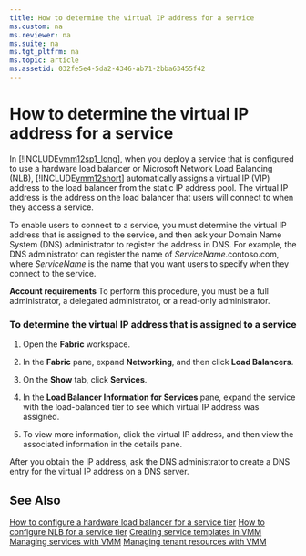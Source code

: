 ```yaml
---
title: How to determine the virtual IP address for a service
ms.custom: na
ms.reviewer: na
ms.suite: na
ms.tgt_pltfrm: na
ms.topic: article
ms.assetid: 032fe5e4-5da2-4346-ab71-2bba63455f42
---
```

# How to determine the virtual IP address for a service
In [!INCLUDE[vmm12sp1_long](../Token/vmm12sp1_long_md.md)], when you deploy a service that is configured to use a hardware load balancer or Microsoft Network Load Balancing \(NLB\), [!INCLUDE[vmm12short](../Token/vmm12short_md.md)] automatically assigns a virtual IP \(VIP\) address to the load balancer from the static IP address pool. The virtual IP address is the address on the load balancer that users will connect to when they access a service.

To enable users to connect to a service, you must determine the virtual IP address that is assigned to the service, and then ask your Domain Name System \(DNS\) administrator to register the address in DNS. For example, the DNS administrator can register the name of *ServiceName*.contoso.com, where *ServiceName* is the name that you want users to specify when they connect to the service.

**Account requirements** To perform this procedure, you must be a full administrator, a delegated administrator, or a read\-only administrator.

### To determine the virtual IP address that is assigned to a service

1.  Open the **Fabric** workspace.

2.  In the **Fabric** pane, expand **Networking**, and then click **Load Balancers**.

3.  On the **Show** tab, click **Services**.

4.  In the **Load Balancer Information for Services** pane, expand the service with the load\-balanced tier to see which virtual IP address was assigned.

5.  To view more information, click the virtual IP address, and then view the associated information in the details pane.

After you obtain the IP address, ask the DNS administrator to create a DNS entry for the virtual IP address on a DNS server.

## See Also
[How to configure a hardware load balancer for a service tier](../Topic/How-to-configure-a-hardware-load-balancer-for-a-service-tier.md)
[How to configure NLB for a service tier](../Topic/How-to-configure-NLB-for-a-service-tier.md)
[Creating service templates in VMM](../Topic/Creating-service-templates-in-VMM.md)
[Managing services with VMM](../Topic/Managing-services-with-VMM.md)
[Managing tenant resources with VMM](../Topic/Managing-tenant-resources-with-VMM.md)

